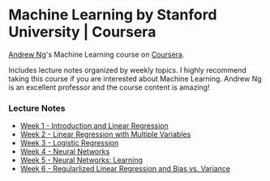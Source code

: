# Machine Learning by Stanford University | Coursera
[Andrew Ng](https://en.wikipedia.org/wiki/Andrew_Ng)'s Machine Learning course on [Coursera](https://www.coursera.org/learn/machine-learning).

Includes lecture notes organized by weekly topics. I highly recommend taking this course if you are interested about Machine Learning. Andrew Ng is an excellent professor and the course content is amazing! 


### Lecture Notes
- [Week 1 - Introduction and Linear Regression](https://github.com/murilogustineli/Machine-Learning-by-Stanford/blob/main/Week%201%20-%20Introduction%20and%20Linear%20Regression/Week%201%20-%20Introduction%20and%20Linear%20Regression.ipynb)
- [Week 2 - Linear Regression with Multiple Variables](https://github.com/murilogustineli/Machine-Learning-by-Stanford/blob/main/Week%202%20-%20Linear%20Regression%20with%20Multiple%20Variables/Week%202%20-%20Linear%20Regression%20with%20Multiple%20Variables.ipynb)
- [Week 3 - Logistic Regression](https://github.com/murilogustineli/Machine-Learning-by-Stanford/blob/main/Week%203%20-%20Logistic%20Regression/Week%203%20-%20Logistic%20Regression.ipynb)
- [Week 4 - Neural Networks](https://github.com/murilogustineli/Machine-Learning-by-Stanford/blob/main/Week%204%20-%20Neural%20Networks/Week%204%20-%20Neural%20Networks.ipynb)
- [Week 5 - Neural Networks: Learning](https://github.com/murilogustineli/Machine-Learning-by-Stanford/blob/main/Week%205%20-%20Neural%20Networks_%20Learning/Week%205%20-%20Neural%20Networks%20-%20Learning.ipynb)
- [Week 6 - Regularlized Linear Regression and Bias vs. Variance](https://github.com/murilogustineli/Machine-Learning-by-Stanford/blob/main/Week%206%20-%20Advice%20for%20Applying%20Machine%20Learning/Week%206%20-%20Advice%20for%20Applying%20ML.ipynb)

<!---
- Week 7 - Support Vector Machines
- Week 8 - Unsupervised Learning
- Week 9 - Anomaly Detection and Recommender Systems
- Week 10 - Large Scale Machine Learning

--->
